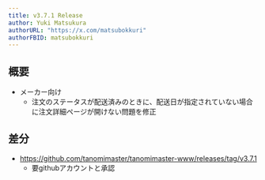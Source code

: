 ```yaml
---
title: v3.7.1 Release
author: Yuki Matsukura
authorURL: "https://x.com/matsubokkuri"
authorFBID: matsubokkuri
---
```


## 概要

- メーカー向け
  - 注文のステータスが配送済みのときに、配送日が指定されていない場合に注文詳細ページが開けない問題を修正

## 差分


- https://github.com/tanomimaster/tanomimaster-www/releases/tag/v3.7.1
  - 要githubアカウントと承認

